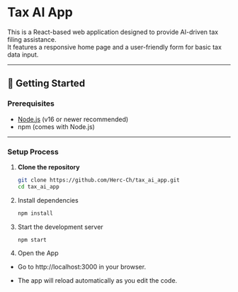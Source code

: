 # Tax AI App

This is a React-based web application designed to provide AI-driven tax filing assistance.  
It features a responsive home page and a user-friendly form for basic tax data input.

---

## 🚀 Getting Started

### **Prerequisites**

- [Node.js](https://nodejs.org/) (v16 or newer recommended)
- npm (comes with Node.js)

---

### **Setup Process**

1. **Clone the repository**

   ```bash
   git clone https://github.com/Herc-Ch/tax_ai_app.git
   cd tax_ai_app
   ```
2. Install dependencies
   
   ```bash
   npm install
   ```  
3. Start the development server
   
   ```bash
   npm start
   ```
4. Open the App
   
- Go to http://localhost:3000 in your browser.

- The app will reload automatically as you edit the code.
